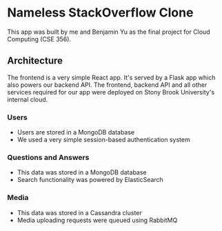 # Nameless StackOverflow Clone 

This app was built by me and Benjamin Yu as the final project for Cloud Computing (CSE 356).

## Architecture
The frontend is a very simple React app. It's served by a Flask app which also powers our backend API.
The frontend, backend API and all other services required for our app were deployed on 
Stony Brook University's internal cloud. 

### Users
- Users are stored in a MongoDB database
- We used a very simple session-based authentication system

### Questions and Answers
- This data was stored in a MongoDB database
- Search functionality was powered by ElasticSearch

### Media
- This data was stored in a Cassandra cluster
- Media uploading requests were queued using RabbitMQ



